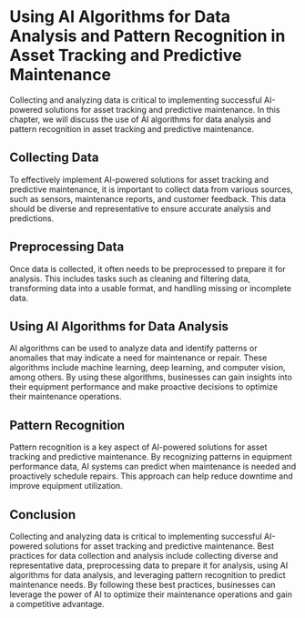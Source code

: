 Using AI Algorithms for Data Analysis and Pattern Recognition in Asset Tracking and Predictive Maintenance
==========================================================================================================================================================================================================

Collecting and analyzing data is critical to implementing successful AI-powered solutions for asset tracking and predictive maintenance. In this chapter, we will discuss the use of AI algorithms for data analysis and pattern recognition in asset tracking and predictive maintenance.

Collecting Data
---------------

To effectively implement AI-powered solutions for asset tracking and predictive maintenance, it is important to collect data from various sources, such as sensors, maintenance reports, and customer feedback. This data should be diverse and representative to ensure accurate analysis and predictions.

Preprocessing Data
------------------

Once data is collected, it often needs to be preprocessed to prepare it for analysis. This includes tasks such as cleaning and filtering data, transforming data into a usable format, and handling missing or incomplete data.

Using AI Algorithms for Data Analysis
-------------------------------------

AI algorithms can be used to analyze data and identify patterns or anomalies that may indicate a need for maintenance or repair. These algorithms include machine learning, deep learning, and computer vision, among others. By using these algorithms, businesses can gain insights into their equipment performance and make proactive decisions to optimize their maintenance operations.

Pattern Recognition
-------------------

Pattern recognition is a key aspect of AI-powered solutions for asset tracking and predictive maintenance. By recognizing patterns in equipment performance data, AI systems can predict when maintenance is needed and proactively schedule repairs. This approach can help reduce downtime and improve equipment utilization.

Conclusion
----------

Collecting and analyzing data is critical to implementing successful AI-powered solutions for asset tracking and predictive maintenance. Best practices for data collection and analysis include collecting diverse and representative data, preprocessing data to prepare it for analysis, using AI algorithms for data analysis, and leveraging pattern recognition to predict maintenance needs. By following these best practices, businesses can leverage the power of AI to optimize their maintenance operations and gain a competitive advantage.


